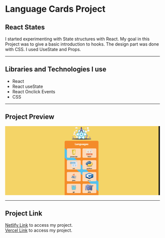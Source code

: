 # Language Cards Project 
## React States
I started experimenting with State structures with React. My goal in this Project was to give a basic introduction to hooks. The design part was done with CSS. I used UseState and Props.

<hr>

## Libraries and Technologies I use
* React
* React useState
* React Onclick Events 
* CSS 

<hr>

## Project Preview 
![Alt Text](https://github.com/asknksk/Language-Cards/blob/master/src/assets/Preview.gif)

<hr> 

## Project Link
<a href="https://language-cards-app.netlify.app/" target="_blank">Netlify Link</a> to access my project. <br>
<a href="https://language-cards-gamma.vercel.app/" target="_blank">Vercel Link</a> to access my project.

